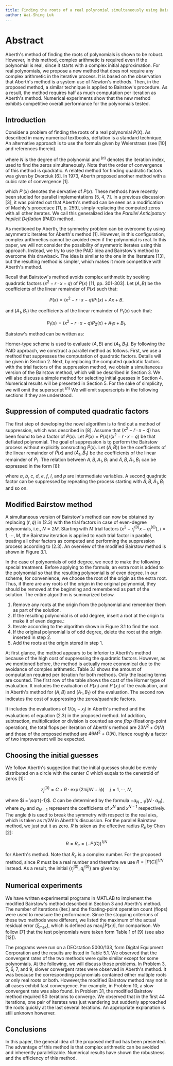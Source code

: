 ```yaml
---
title: Finding the roots of a real polynomial simultaneously using Bairstow\'s method
author: Wai-Shing Luk
...
```


# Abstract

Aberth\'s method of finding the roots of polynomials is shown to be robust. However, in this method, complex arithmetic is required even if the polynomial is real, since it starts with a complex initial approximation. For real polynomials, we propose a new method that does not require any complex arithmetic in the iterative process. It is based on the observation that Aberth\'s method is a system use of Newton's methods. Then, in the proposed method, a similar technique is applied to Bairstow\'s procedure. As a result, the method requires half as much computation per iteration as Aberth\'s method. Numerical experiments show that the new method exhibits competitive overall performance for the polynomials tested.

## Introduction

Consider a problem of finding the roots of a real polynomial $P(X)$. As described in many numerical textbooks, deflation is a standard technique. An alternative approach is to use the formula given by Weierstrass (see \[10\] and references therein).

where $N$ is the degree of the polynomial and $^{(n)}$ denotes the iteration index, used to find the zeros simultaneously. Note that the order of convergence of this method is quadratic. A related method for finding quadratic factors was given by Dvorciuk \[6\]. In 1973, Aberth proposed another method with a cubic rate of convergence \[1\].

which $P\prime(x)$ denotes the dervative of $P(x)$. These methods have recently been studied for parallel implementations \[5, 4, 7\]. In a previous discussion \[3\], it was pointed out that Aberth\'s method can be seen as a modification of Maehly\'s proceduce \[11, p. 259\], simply replacing the computed zeros with all other iterates. We call this generalized idea the *Parallel Anticipatory Implicit Deflation* (PAID) method.

As mentioned by Aberth, the symmetry problem can be overcome by using asymmetric iterates for Aberth\'s method \[1\]. However, in this configuration, complex arithmetics cannot be avoided even if the polynomial is real. In this paper, we will not consider the possibility of symmetric iterates using this approach. Instead, we try to use the PAID idea and Bairstow\'s method to overcome this drawback. The idea is similar to the one in the literature \[13\], but the resulting method is simpler, which makes it more competitive with Aberth\'s method.

Recall that Bairstow\'s method avoids complex arithmetic by seeking quadratic factors $\left( x^{2} - r \cdot x - q \right)$ of $P(x)$ \[11, pp. 301-303\]. Let $(A, B)$ be the coefficients of the linear remainder of $P(x)$ such that:

$$P(x) = \left( x^{2} - r \cdot x - q \right) P_{1}(x) + Ax + B.$$

and $\left( A_{1},B_{1} \right)$ the coefficients of the linear remainder of $P_{1}(x)$  such that:

$$P_{1}(x) = \left( x^{2} - r \cdot x - q \right) P_{2}(x) + A_{1}x + B_{1}.$$

Bairstow\'s method can be written as:

Horner-type scheme is used to evaluate $(A,B)$ and $\left( A_{1},B_{1} \right)$. By following the PAID approach, we construct a parallel method as follows. First, we use a method that suppresses the computation of quadratic factors. Details will be given in Section 2. Next, by replacing the computed quadratic factors with the trial factors of the suppression method, we obtain a simultaneous version of the Bairstow method, which will be described in Section 3. We will also discuss a simple method for selecting initial guesses in Section 4. Numerical results will be presented in Section 5. For the sake of simplicity, we will omit the superscript $^{(n)}$ We will omit superscripts in the following sections if they are understood.

## Suppression of computed quadratic factors

The first step of developing the novel algorithm is to find out a method of suppression, which was described in [8]. Assume that $\left( x^{2} - \tilde{r} \cdot x - \tilde{q} \right)$ has been found to be a factor of $P(x)$. Let $\tilde{P}(x) = P(x)/ \left( x^{2} - \tilde{r} \cdot x - \tilde{q} \right)$ be that deflated polynomial. The goal of suppression is to perform the Bairstow process without explicitly consructing $\tilde{P}(x)$. Let $(\tilde{A}, \tilde{B}))$ be the coefficients of the linear remainder of $\tilde{P}(x)$ and $(\tilde{A}_{1}, \tilde{B}_{1})$ be the coefficients of the linear remainder of $\tilde{P}_{1}$. The relation between $A, B, A_{1}, B_{1}$ and $\tilde{A}, \tilde{B}, \tilde{A}_{1}, \tilde{B}_{1}$ can be expressed in the form [8]:

where $a$, $b$, $c$, $d$, $e$, $f$, $l$, and $p$ are intermediate variables. A second quadratic factor can be suppressed by repeating the process starting with $\tilde{A}, \tilde{B}, \tilde{A}_{1}, \tilde{B}_{1}$ and so on.

## Modified Bairstow method

A simultaneous version of Bairstow's method can now be obtained by replacing $(\tilde{r}, \tilde{q})$ in (2.3) with the trial factors in case of even-degree polynomials, i.e., $N = 2M$. Starting with $M$ trial factors $(x^2 - r_i^{(0)}x - q_i^{(0)})$, $i = 1,\cdots,M$, the Bairstow iteration is applied to each trial factor in parallel, treating all other factors as computed and performing the suppression process according to (2.3). An overview of the modified Bairstow method is shown in Figure 3.1.

In the case of polynomials of odd degree, we need to make the following special treatment. Before applying to the formula, an extra root is added to the polynomial so that the resulting polynomial is of even degree. In our scheme, for convenience, we choose the root of the origin as the extra root. Thus, if there are any roots of the origin in the original polynomial, they should be removed at the beginning and remembered as part of the solution. The entire algorithm is summarized below.

1.  Remove any roots at the origin from the polynomial and remember them as part of the solution.
2.  If the resulting polynomial is of odd degree, insert a root at the origin to make it of even degree.:
3.  Iterate according to the algorithm shown in Figure 3.1 to find the root.
4.  If the original polynomial is of odd degree, delete the root at the origin inserted in step 2.
5.  Add the roots at the origin stored in step 1.

At first glance, the method appears to be inferior to Aberth\'s method because of the high cost of suppressing the quadratic factors. However, as we mentioned before, the method is actually more economical due to the avoidance of complex arithmetic. Table 3.1 shows the amount of computation required per iteration for both methods. Only the leading terms are counted. The first row of the table shows the cost of the Horner type of evaluation. It includes the evaluation of $P\left( x_{i} \right)$ and $P\prime\left( x_{i} \right)$ of the evaluation, and in Aberth's method for $(A,B)$ and $\left( A_{1},B_{1} \right)$ of the evaluation. The second row indicates the cost of suppressing the zeros/quadratic factors.

It includes the evaluations of $1/(x_i - x_j)$ in Aberth's method and the evaluations of equation (2.3) in the proposed method. Inf addition, subtraction, multiplication or division is counted as one *flop* (floationg-point operation), the total flops per iteration of Aberth's method are $23 N^2 + O(N)$ and those of the proposed method are $46M^2 + O(N)$. Hence roughly a factor of two improvement will be expected.

## Choosing the initial guesses

We follow Aberth's suggestion that the initial guesses should be evenly distributed on a circle with the center $C$ which euqals to the cenetroid of zeros [1]:

$$z_j^(0) = C + R\cdot\exp(2\pi i j / N + i\phi) \quad j = 1, \cdots, N,$$

where $i = \sqrt{-1}$. $C$ can be determined by the formula $-a_{N-1}/(N\cdot a_N)$, where $a_N$ and $a_{N-1}$ represent the coefficients of $x^N$ and $x^{N-1}$ respectively. The angle $\phi$ is used to break the symmetry with respect to the real aixs, which is taken as $\pi/2N$ in Aberth's discussion. For the parallel Bairstow method, we just put it as zero. $R$ is taken as the effective radius $R_e$ by Chen [2]:

$$R = R_e = (-P(C))^{1/N}$$

for Aberth\'s method. Note that $R_e$ is a complex number. For the proposed method, since $R$ must be a real number and therefore we use $R = |P(C)|^{1/N}$ instead. As a result, the initial $\{r_j^{(0)}, q_j^{(0)}\}$ are given by:

## Numerical experiments

We have written experimental programs in MATLAB to implement the modified Bairstow's method described in Section 3 and Aberth's method. The number of iterations (iter.) and the floating-point operation count (flops) were used to measure the performance. Since the stopping criterions of these two methods were different, we listed the maximum of the actual residual error ($\xi_{\max}$), which is defined as $\max_i |P(x_i)|$, for comparison. We follow [7] that the test polynomials were taken form Table 1 of \[9\] (see also [12]).

The programs were run on a DECstation 5000/133, form Digital Equipment Corporation and the results are listed in Table 5.1. We observed that the convergent rates of the two methods were quite similar except for some polynomials. At the following, we will discuss those problems. In Problem 3, 5, 6, 7, and 9, slower convergent rates were observed in Aberth's method. It was because the corresponding polynomials contained either multiple roots or only real roots or both. However,the modified Bairstow method may not in all cases exhibit fast convergence. For example, in Problem 10, a slow convergent rate was also found. In Problem 31, the modified Bairstow method required 50 iterations to converge. We observed that in the first 44 iterations, one pair of iterates was just wandering but suddenly approached the roots quickly at the last several iterations. An appropriate explanation is still unknown howerver.

## Conclusions

In this paper, the general idea of the proposed method has been presented. The advantage of this method is that complex arithmetic can be avoided and inherently parallelizable. Numerical results have shown the robustness and the efficiency of this method.
